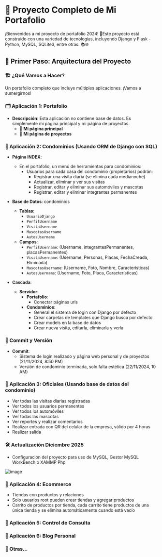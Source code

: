 # 🚀 Proyecto Completo de Mi Portafolio

¡Bienvenidos a mi proyecto de portafolio 2024! 
🌟Este proyecto está construido con una variedad de tecnologías, incluyendo Django y Flask - Python, MySQL, SQLite3, entre otras. 📚🌐

## 🎯 Primer Paso: Arquitectura del Proyecto

### 🏗️ ¿Qué Vamos a Hacer?
Un portafolio completo que incluye múltiples aplicaciones. ¡Vamos a sumergirnos!

### 🗂️ Aplicación 1: Portafolio
- **Descripción**: Esta aplicación no contiene base de datos. Es simplemente mi página principal y mi página de proyectos.
  - 📄 **Mi página principal**
  - 📄 **Mi página de proyectos**

### 🏢 Aplicación 2: Condominios (Usando ORM de Django con SQL)
- **Página INDEX**:
  - En el portafolio, un menú de herramientas para condominios:
    - Usuarios para cada casa del condominio (propietarios) podrán:
      - Registrar una visita diaria (se elimina cada medianoche)
      - Actualizar, eliminar y ver sus visitas
      - Registrar, editar y eliminar sus automóviles y mascotas
      - Registrar, editar y eliminar integrantes permanentes

- **Base de Datos**: condominios
  - **Tablas**:
    - `UsuarioDjango`
    - `PerfilUsername`
    - `VisitaUsername`
    - `MascotasUsername`
    - `AutosUsername`
  - **Campos**:
    - `PerfilUsername`: (Username, integrantesPermanentes, placasPermanentes)
    - `VisitaUsername`: (Username, Personas, Placas, FechaCreada, Eliminada)
    - `MascotasUsername`: (Username, Foto, Nombre, Características)
    - `AutosUsername`: (Username, Foto, Placa, Características)

- **Cascada**:
  - **Servidor**:
    - **Portafolio**:
      - Conectar páginas urls
    - **Condominios**:
      - General el sistema de login con Django por defecto
      - Crear carpetas de templates que Django busca por defecto
      - Crear models en la base de datos
      - Crear nueva visita, editarla, eliminarla y verla

### 🏁 Commit y Versión
- **Commit**:
  - Sistema de login realizado y página web personal y de proyectos (21/11/2024, 8:50 PM)
  - Versión de condominio terminada, solo falta estética (22/11/2024, 10 AM)

### 🏢 Aplicación 3: Oficiales (Usando base de datos del condominio)
- Ver todas las visitas diarias registradas
- Ver todos los usuarios permanentes
- Ver todos los automóviles
- Ver todas las mascotas
- Ver reportes y realizar comentarios
- Realizar entrada con QR del celular de la empresa, válido por 4 horas
- Realizar salida

### 🛠 Actualización Diciembre 2025
- Configuración del proyecto para uso de MySQL, Gestor MySQL WorkBench o XAMMP Php
  
![image](https://github.com/user-attachments/assets/fcae26db-97f0-4d99-a6c6-7f56e32a502e)

### 🛒 Aplicación 4: Ecommerce
- Tiendas con productos y relaciones
- Solo usuarios root pueden crear tiendas y agregar productos
- Carrito de productos por tienda, cada carrito tiene productos de una única tienda y se elimina automáticamente cuando está vacío

### 🏥 Aplicación 5: Control de Consulta

### 📝 Aplicación 6: Blog Personal

### 📝 Otras...
